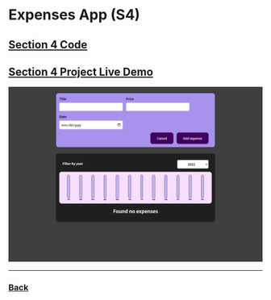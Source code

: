 # Expenses App (S4)

## [Section 4 Code](../../Projects/01-Expenses-app/S04-project/Expenses-Tracker-App/)

## [Section 4 Project Live Demo](https://expenses-tracker-v1.vercel.app/)

![Screen](../../screens/expenses-app.png)

---

### [Back](../readme.md)
